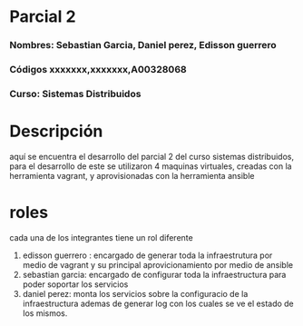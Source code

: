 # Parcial 2

### **Nombres:** Sebastian Garcia, Daniel perez, Edisson guerrero 
### **Códigos**  xxxxxxx,xxxxxxx,A00328068
### **Curso:** Sistemas Distribuidos

# Descripción
aquí se encuentra el desarrollo del parcial 2 del curso sistemas distribuidos, para el desarrollo de este se utilizaron 4 maquinas virtuales, creadas con la herramienta vagrant, y aprovisionadas con la herramienta ansible

# roles
cada una de los integrantes tiene un rol diferente
1)  edisson guerrero : encargado de generar toda la infraestrutura por medio de vagrant y su principal aprovicionamiento por medio de ansible
2) sebastian garcia: encargado de configurar toda la infraestructura para poder soportar los servicios
3) daniel perez: monta los servicios sobre la configuracio de la infraestructura ademas de generar log con los cuales se ve el estado de los mismos.
